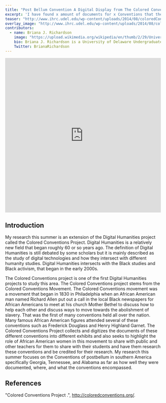 ```yaml
---
title: "Post Bellum Convention A Digital Display from The Colored Conventions Project"
excerpt: 'I have found x amount of documents for x Conventions that the Colored Conventions Project very little if any documents on.'
teaser: "http://www.ihrc.udel.edu/wp-content/uploads/2014/08/coloredConventions.jpg"
overlay_image: "http://www.ihrc.udel.edu/wp-content/uploads/2014/08/coloredConventions.jpg"
contributors:
  - name: Briana J. Richardson
    image: "https://upload.wikimedia.org/wikipedia/en/thumb/2/29/University_of_Delaware_Seal.svg/1200px-University_of_Delaware_Seal.svg.png"
    bio: Briana J. Richardson is a University of Delaware Undergraduate student graduating with a degree in Africana Studies with a Concentration in Social Studies Education. She will be teaching Special Education in Las Vegas, Nevada. 
    Twitter: BrianaRichardson
---
```



<iframe src="https://s3.amazonaws.com/uploads.knightlab.com/storymapjs/f6f8cf8ab31e9c13b2c05935dda85c7d/ling-9-shuang-and-tiauna/index.html" frameborder="0" width="100%" height="500">
</iframe>


## Introduction
My research this summer is an extension of the Digital Humanities project called the Colored Conventions Project. Digital Humanities is a relatively new field that began roughly 60 or so years ago. The definition of Digital Humanities is still debated by some scholars but it is mainly described as the study of digital technologies and how they intersect with different humanity studies. Digital Humanities intersects with the Black studies and Black activism, that began in the early 2000s.

The Colored Conventions project is one of the first Digital Humanities projects to study this area. The Colored Conventions project stems from the Colored Conventions Movement. The Colored Conventions movement was a movement that began in 1830 in Philadelphia when an African American man named Richard Allen put out a call in the local Black newspapers for African Americans to meet at his church Mother Bethel to discuss how to help each other and discuss ways to move towards the abolishment of slavery. That was the first of many conventions held all over the nation. Many famous African American figures attended several of these conventions such as Frederick Douglass and Henry Highland Garnet. The Colored Conventions Project collects and digitizes the documents of these different conventions into different exhibits and also seeks to highlight the role of African American women in this movement to share with public and other teachers for them to share with their students and have them research these conventions and be credited for their research. My research this summer focuses on the Conventions of postbellum in southern America specifically Georgia, Tennessee, and Alabama as far as how well they were documented, where, and what the conventions encompassed. 



## References
"Colored Conventions Project
.", http://coloredconventions.org/.

